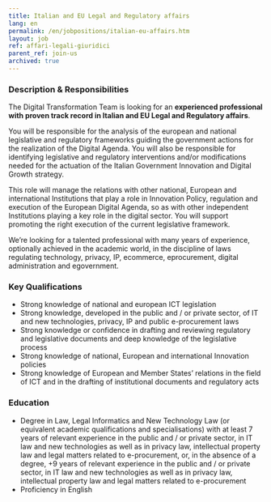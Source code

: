 ```yaml
---
title: Italian and EU Legal and Regulatory affairs
lang: en
permalink: /en/jobpositions/italian-eu-affairs.htm
layout: job
ref: affari-legali-giuridici
parent_ref: join-us
archived: true
---
```


### Description & Responsibilities
The Digital Transformation Team is looking for an **experienced professional with proven track record in Italian and EU Legal and Regulatory affairs**.

You will be responsible for the analysis of the european and national legislative and regulatory frameworks guiding the government actions for the realization of the Digital Agenda. You will also be responsible for identifying legislative and regulatory interventions and/or modifications needed for the actuation of the Italian Government Innovation and Digital Growth strategy.

This role will manage the relations with other national, European and international Institutions that play a role in Innovation Policy, regulation and execution of the European Digital Agenda, so as with other independent Institutions playing a key role in the digital sector. You will support promoting the right execution of the current legislative framework.

We’re looking for a talented professional with many years of experience, optionally achieved in the academic world, in the discipline of laws regulating technology, privacy, IP, ecommerce, eprocurement, digital administration and egovernment.




### Key Qualifications
- Strong knowledge of national and european ICT legislation
- Strong knowledge, developed in the public and / or private sector, of IT and new technologies, privacy, IP and public e-procurement laws
- Strong knowledge or confidence in drafting and reviewing regulatory and legislative documents and deep knowledge of the legislative process
- Strong knowledge of national, European and international Innovation policies
- Strong knowledge of European and Member States’ relations in the field of ICT and in the drafting of institutional documents and regulatory acts



### Education
- Degree in Law, Legal Informatics and New Technology Law (or equivalent academic qualifications and specialisations) with at least 7 years of relevant experience in the public and / or private sector, in IT law and new technologies as well as in privacy law, intellectual property law and legal matters related to e-procurement, or, in the absence of a degree, +9 years of relevant experience in the public and / or private sector, in IT law and new technologies as well as in privacy law, intellectual property law and legal matters related to e-procurement
- Proficiency in English





